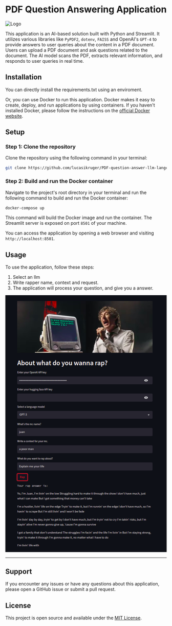 # PDF Question Answering Application

![Logo](logo.png)

This application is an AI-based solution built with Python and Streamlit. It utilizes various libraries like `PyPDF2`, `dotenv`, `FAISS` and OpenAI's `GPT-4` to provide answers to user queries about the content in a PDF document. Users can upload a PDF document and ask questions related to the document. The AI model scans the PDF, extracts relevant information, and responds to user queries in real time.

## Installation
You can directly install the requirements.txt using an enviroment.

Or, you can use Docker to run this application. Docker makes it easy to create, deploy, and run applications by using containers. If you haven't installed Docker, please follow the instructions on the [official Docker website](https://docs.docker.com/get-docker/).

## Setup

### Step 1: Clone the repository

Clone the repository using the following command in your terminal:

```bash
git clone https://github.com/lucasikruger/PDF-question-answer-llm-langchain-streamlit
```


### Step 2: Build and run the Docker container

Navigate to the project's root directory in your terminal and run the following command to build and run the Docker container:

```bash
docker-compose up
```

This command will build the Docker image and run the container. The Streamlit server is exposed on port `8501` of your machine. 

You can access the application by opening a web browser and visiting `http://localhost:8501`.

## Usage

To use the application, follow these steps:

1. Select an llm 
2. Write rapper name, context and request.
3. The application will process your question, and give you a answer.

![Example Image](img.png)

---

## Support

If you encounter any issues or have any questions about this application, please open a GitHub issue or submit a pull request.

## License

This project is open source and available under the [MIT License](LICENSE).
